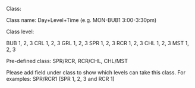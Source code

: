 Class: 

Class name: Day+Level+Time (e.g. MON-BUB1 3:00-3:30pm)

Class level:

BUB 1, 2, 3
CRL 1, 2, 3
GRL 1, 2, 3
SPR 1, 2, 3
RCR 1, 2, 3
CHL 1, 2, 3
MST 1, 2, 3


Pre-defined class: SPR/RCR, RCR/CHL, CHL/MST


Please add field under class to show which levels can take this class. For examples: SPR/RCR1 (SPR 1, 2, 3 and RCR 1)
